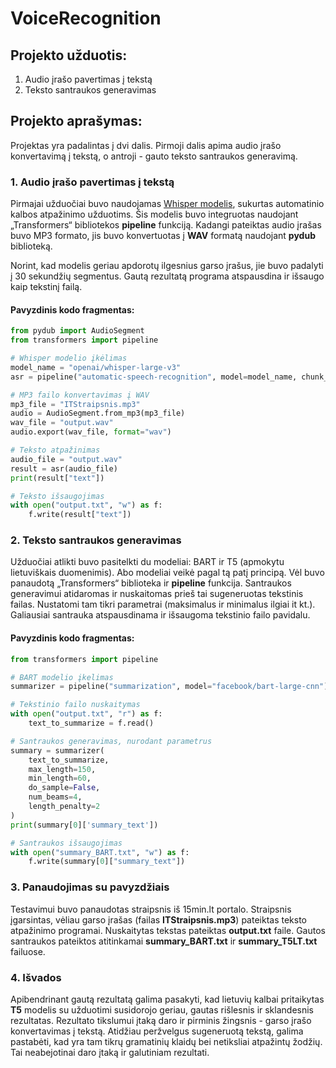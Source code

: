 # VoiceRecognition

## Projekto užduotis:
1. Audio įrašo pavertimas į tekstą
2. Teksto santraukos generavimas

## Projekto aprašymas:
Projektas yra padalintas į dvi dalis. Pirmoji dalis apima audio įrašo konvertavimą į tekstą, o antroji - gauto teksto santraukos generavimą. 

### 1. Audio įrašo pavertimas į tekstą

Pirmajai užduočiai buvo naudojamas [Whisper modelis](https://huggingface.co/openai/whisper-large-v3), sukurtas automatinio kalbos atpažinimo užduotims. Šis modelis buvo integruotas naudojant „Transformers“ bibliotekos **pipeline** funkciją. Kadangi pateiktas audio įrašas buvo MP3 formato, jis buvo konvertuotas į **WAV** formatą naudojant **pydub** biblioteką. 

Norint, kad modelis geriau apdorotų ilgesnius garso įrašus, jie buvo padalyti į 30 sekundžių segmentus. Gautą rezultatą programa atspausdina ir išsaugo kaip tekstinį failą.

#### Pavyzdinis kodo fragmentas:
```python
from pydub import AudioSegment
from transformers import pipeline

# Whisper modelio įkėlimas
model_name = "openai/whisper-large-v3"
asr = pipeline("automatic-speech-recognition", model=model_name, chunk_length_s=30)

# MP3 failo konvertavimas į WAV
mp3_file = "ITStraipsnis.mp3"
audio = AudioSegment.from_mp3(mp3_file)
wav_file = "output.wav"
audio.export(wav_file, format="wav")

# Teksto atpažinimas
audio_file = "output.wav"
result = asr(audio_file)
print(result["text"])

# Teksto išsaugojimas
with open("output.txt", "w") as f:
    f.write(result["text"])
```

### 2. Teksto santraukos generavimas

Užduočiai atlikti buvo pasitelkti du modeliai: BART ir T5 (apmokytu lietuviškais duomenimis). Abo modeliai veikė pagal tą patį principą. Vėl buvo panaudotą „Transformers“ biblioteka ir **pipeline** funkcija. Santraukos generavimui atidaromas ir nuskaitomas prieš tai sugeneruotas tekstinis failas. Nustatomi tam tikri parametrai (maksimalus ir minimalus ilgiai it kt.). Galiausiai santrauka atspausdinama ir išsaugoma tekstinio failo pavidalu. 

#### Pavyzdinis kodo fragmentas:
```python
from transformers import pipeline

# BART modelio įkelimas
summarizer = pipeline("summarization", model="facebook/bart-large-cnn")

# Tekstinio failo nuskaitymas
with open("output.txt", "r") as f:
    text_to_summarize = f.read()

# Santraukos generavimas, nurodant parametrus
summary = summarizer(
    text_to_summarize,
    max_length=150,
    min_length=60,
    do_sample=False,
    num_beams=4,
    length_penalty=2
)
print(summary[0]['summary_text'])

# Santraukos išsaugojimas
with open("summary_BART.txt", "w") as f:
    f.write(summary[0]["summary_text"])
```

### 3. Panaudojimas su pavyzdžiais
Testavimui buvo panaudotas straipsnis iš 15min.lt portalo. Straipsnis įgarsintas, vėliau garso įrašas (failas **ITStraipsnis.mp3**) pateiktas teksto atpažinimo programai. Nuskaitytas tekstas pateiktas **output.txt** faile. Gautos santraukos pateiktos atitinkamai **summary_BART.txt** ir **summary_T5LT.txt** failuose.


### 4. Išvados
Apibendrinant gautą rezultatą galima pasakyti, kad lietuvių kalbai pritaikytas **T5** modelis su užduotimi susidorojo geriau, gautas rišlesnis ir sklandesnis rezultatas. Rezultato tikslumui įtaką daro ir pirminis žingsnis - garso įrašo konvertavimas į tekstą. Atidžiau peržvelgus sugeneruotą tekstą, galima pastabėti, kad yra tam tikrų gramatinių klaidų bei netiksliai atpažintų žodžių. Tai neabejotinai daro įtaką ir galutiniam rezultati.
